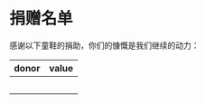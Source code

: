 # 捐赠名单

感谢以下童鞋的捐助，你们的慷慨是我们继续的动力：

| donor | value |
| -- | --|
|  |  |
|  |  |
|  |  |
|  |  |
|  |  |